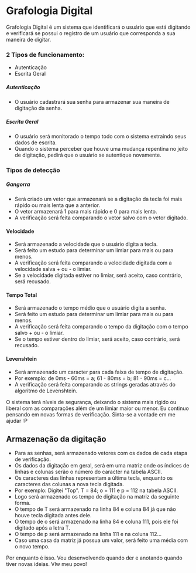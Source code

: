 # Grafologia Digital

Grafologia Digital é um sistema que identificará o usuário que está digitando e verificará se possui o registro de um usuário que corresponda a sua maneira de digitar.

### 2 Tipos de funcionamento:

  - Autenticação
  - Escrita Geral


##### Autenticação
  - O usuário cadastrará sua senha para armazenar sua maneira de digitação da senha.
  
##### Escrita Geral
  - O usuário será monitorado o tempo todo com o sistema extraindo seus dados de escrita.
  - Quando o sistema perceber que houve uma mudança repentina no jeito de digitação, pedirá que o usuário se autentique novamente.
  
### Tipos de detecção

##### Gangorra
- Será criado um vetor que armazenará se a digitação da tecla foi mais rápido ou mais lenta que a anterior.
- O vetor armazenará 1 para mais rápido e 0 para mais lento.
- A verificação será feita comparando o vetor salvo com o vetor digitado.

#### Velocidade
- Será armazenado a velocidade que o usuário digita a tecla.
- Será feito um estudo para determinar um limiar para mais ou para menos.
- A verificação será feita comparando a velocidade digitada com a velocidade salva + ou - o limiar.
- Se a velocidade digitada estiver no limiar, será aceito, caso contrário, será recusado.

#### Tempo Total
- Será armazenado o tempo médio que o usuário digita a senha.
- Será feito um estudo para determinar um limiar para mais ou para menos.
- A verificação será feita comparando o tempo da digitação com o tempo salvo + ou - o limiar.
- Se o tempo estiver dentro do limiar, será aceito, caso contrário, será recusado.

#### Levenshtein
- Será armazenado um caracter para cada faixa de tempo de digitação.
- Por exemplo: de 0ms - 60ms = a; 61 - 80ms = b; 81 - 90ms = c...
- A verificação será feita comparando as strings geradas através do algoritmo de Levenshtein.

O sistema terá níveis de segurança, deixando o sistema mais rígido ou liberal com as comparações além de um limiar maior ou menor.
Eu continuo pensando em novas formas de verificação. Sinta-se a vontade em me ajudar :P

## Armazenação da digitação
- Para as senhas, será armazenado vetores com os dados de cada etapa de verificação.
- Os dados da digitação em geral, será em uma matriz onde os índices de linhas e colunas serão o número do caracter na tabela ASCII.
- Os caracteres das linhas representam a última tecla, enquanto os caracteres das colunas a nova tecla digitada.
- Por exemplo: Digitei "Top". T = 84; o = 111 e p = 112 na tabela ASCII.
- Logo será armazenado os tempo de digitação na matriz da seguinte forma.
- O tempo de T será armazenado na linha 84 e coluna 84 já que não houve tecla digitada antes dele.
- O tempo de o será armazenado na linha 84 e coluna 111, pois ele foi digitado após a letra T.
- O tempo de p será armazenado na linha 111 e na coluna 112...
- Caso uma casa da matriz já possua um valor, será feito uma média com o novo tempo.


Por enquanto é isso. Vou desenvolvendo quando der e anotando quando tiver novas ideias. Vlw meu povo!
